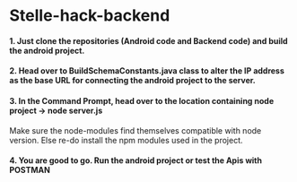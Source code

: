 # Stelle-hack-backend

#### 1. Just clone the repositories (Android code and Backend code) and build the android project.
#### 2. Head over to BuildSchemaConstants.java class to alter the IP address as the base URL for connecting the android project to the server.
#### 3. In the Command Prompt, head over to the location containing node project -> node server.js
Make sure the node-modules find themselves compatible with node version. Else re-do install the npm modules used in the project.
#### 4. You are good to go. Run the android project or test the Apis with POSTMAN
